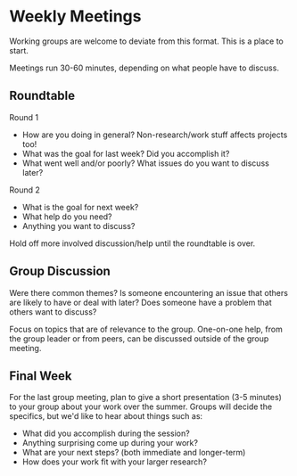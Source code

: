 # Weekly Meetings

Working groups are welcome to deviate from this format.  This is a place to start.

Meetings run 30-60 minutes, depending on what people have to discuss.  

## Roundtable

Round 1

* How are you doing in general?  Non-research/work stuff affects projects too!
* What was the goal for last week?  Did you accomplish it?  
* What went well and/or poorly?  What issues do you want to discuss later?

Round 2

* What is the goal for next week?  
* What help do you need?
* Anything you want to discuss?

Hold off more involved discussion/help until the roundtable is over.  


## Group Discussion

Were there common themes?  Is someone encountering an issue that others are likely to have or deal with later?  Does someone have a problem that others want to discuss?

Focus on topics that are of relevance to the group.  One-on-one help, from the group leader or from peers, can be discussed outside of the group meeting.  


## Final Week

For the last group meeting, plan to give a short presentation (3-5 minutes) to your group about your work over the summer.  Groups will decide the specifics, but we'd like to hear about things such as:

* What did you accomplish during the session?
* Anything surprising come up during your work?
* What are your next steps?  (both immediate and longer-term)
* How does your work fit with your larger research?

